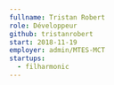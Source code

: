 ```yaml
---
fullname: Tristan Robert
role: Développeur
github: tristanrobert
start: 2018-11-19
employer: admin/MTES-MCT
startups:
  - filharmonic
---
```

